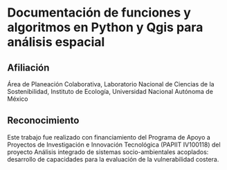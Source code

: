 # Documentación de funciones y algoritmos en Python y Qgis para análisis espacial


## Afiliación

Área de Planeación Colaborativa, Laboratorio Nacional de Ciencias de la Sostenibilidad, Instituto de Ecología, Universidad Nacional Autónoma de México

## Reconocimiento

Este trabajo fue realizado con financiamiento del Programa de Apoyo a Proyectos de Investigación e Innovación Tecnológica (PAPIIT IV100118) del proyecto Análisis integrado de sistemas socio-ambientales acoplados: desarrollo de capacidades para la evaluación de la vulnerabilidad costera.
